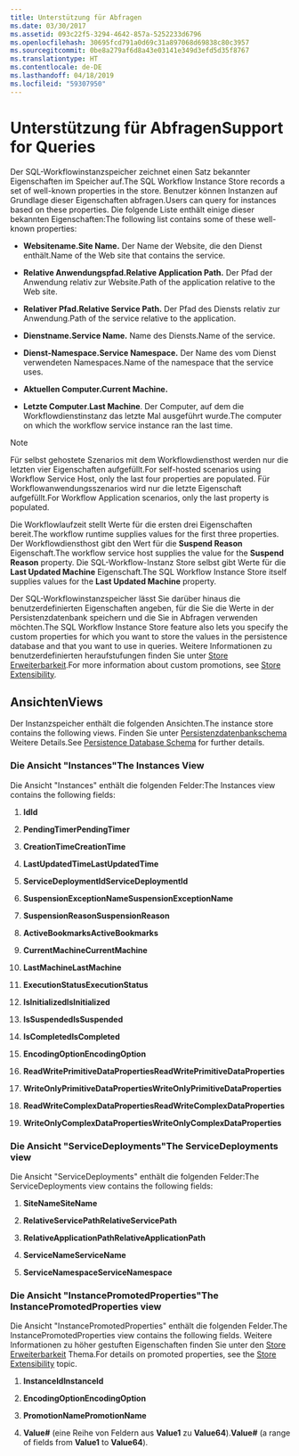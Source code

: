 ```yaml
---
title: Unterstützung für Abfragen
ms.date: 03/30/2017
ms.assetid: 093c22f5-3294-4642-857a-5252233d6796
ms.openlocfilehash: 30695fcd791a0d69c31a897068d69838c80c3957
ms.sourcegitcommit: 0be8a279af6d8a43e03141e349d3efd5d35f8767
ms.translationtype: HT
ms.contentlocale: de-DE
ms.lasthandoff: 04/18/2019
ms.locfileid: "59307950"
---
```

# <a name="support-for-queries"></a><span data-ttu-id="dadf8-102">Unterstützung für Abfragen</span><span class="sxs-lookup"><span data-stu-id="dadf8-102">Support for Queries</span></span>
<span data-ttu-id="dadf8-103">Der SQL-Workflowinstanzspeicher zeichnet einen Satz bekannter Eigenschaften im Speicher auf.</span><span class="sxs-lookup"><span data-stu-id="dadf8-103">The SQL Workflow Instance Store records a set of well-known properties in the store.</span></span> <span data-ttu-id="dadf8-104">Benutzer können Instanzen auf Grundlage dieser Eigenschaften abfragen.</span><span class="sxs-lookup"><span data-stu-id="dadf8-104">Users can query for instances based on these properties.</span></span> <span data-ttu-id="dadf8-105">Die folgende Liste enthält einige dieser bekannten Eigenschaften:</span><span class="sxs-lookup"><span data-stu-id="dadf8-105">The following list contains some of these well-known properties:</span></span>  
  
-   <span data-ttu-id="dadf8-106">**Websitename.**</span><span class="sxs-lookup"><span data-stu-id="dadf8-106">**Site Name.**</span></span> <span data-ttu-id="dadf8-107">Der Name der Website, die den Dienst enthält.</span><span class="sxs-lookup"><span data-stu-id="dadf8-107">Name of the Web site that contains the service.</span></span>  
  
-   <span data-ttu-id="dadf8-108">**Relative Anwendungspfad.**</span><span class="sxs-lookup"><span data-stu-id="dadf8-108">**Relative Application Path.**</span></span> <span data-ttu-id="dadf8-109">Der Pfad der Anwendung relativ zur Website.</span><span class="sxs-lookup"><span data-stu-id="dadf8-109">Path of the application relative to the Web site.</span></span>  
  
-   <span data-ttu-id="dadf8-110">**Relativer Pfad.**</span><span class="sxs-lookup"><span data-stu-id="dadf8-110">**Relative Service Path.**</span></span> <span data-ttu-id="dadf8-111">Der Pfad des Diensts relativ zur Anwendung.</span><span class="sxs-lookup"><span data-stu-id="dadf8-111">Path of the service relative to the application.</span></span>  
  
-   <span data-ttu-id="dadf8-112">**Dienstname.**</span><span class="sxs-lookup"><span data-stu-id="dadf8-112">**Service Name.**</span></span> <span data-ttu-id="dadf8-113">Name des Diensts.</span><span class="sxs-lookup"><span data-stu-id="dadf8-113">Name of the service.</span></span>  
  
-   <span data-ttu-id="dadf8-114">**Dienst-Namespace.**</span><span class="sxs-lookup"><span data-stu-id="dadf8-114">**Service Namespace.**</span></span> <span data-ttu-id="dadf8-115">Der Name des vom Dienst verwendeten Namespaces.</span><span class="sxs-lookup"><span data-stu-id="dadf8-115">Name of the namespace that the service uses.</span></span>  
  
-   <span data-ttu-id="dadf8-116">**Aktuellen Computer.**</span><span class="sxs-lookup"><span data-stu-id="dadf8-116">**Current Machine.**</span></span>  
  
-   <span data-ttu-id="dadf8-117">**Letzte Computer**.</span><span class="sxs-lookup"><span data-stu-id="dadf8-117">**Last Machine**.</span></span> <span data-ttu-id="dadf8-118">Der Computer, auf dem die Workflowdienstinstanz das letzte Mal ausgeführt wurde.</span><span class="sxs-lookup"><span data-stu-id="dadf8-118">The computer on which the workflow service instance ran the last time.</span></span>  
  
> [!NOTE]
>  <span data-ttu-id="dadf8-119">Für selbst gehostete Szenarios mit dem Workflowdiensthost werden nur die letzten vier Eigenschaften aufgefüllt.</span><span class="sxs-lookup"><span data-stu-id="dadf8-119">For self-hosted scenarios using Workflow Service Host, only the last four properties are populated.</span></span> <span data-ttu-id="dadf8-120">Für Workflowanwendungsszenarios wird nur die letzte Eigenschaft aufgefüllt.</span><span class="sxs-lookup"><span data-stu-id="dadf8-120">For Workflow Application scenarios, only the last property is populated.</span></span>  
  
 <span data-ttu-id="dadf8-121">Die Workflowlaufzeit stellt Werte für die ersten drei Eigenschaften bereit.</span><span class="sxs-lookup"><span data-stu-id="dadf8-121">The workflow runtime supplies values for the first three properties.</span></span> <span data-ttu-id="dadf8-122">Der Workflowdiensthost gibt den Wert für die **Suspend Reason** Eigenschaft.</span><span class="sxs-lookup"><span data-stu-id="dadf8-122">The workflow service host supplies the value for the **Suspend Reason** property.</span></span> <span data-ttu-id="dadf8-123">Die SQL-Workflow-Instanz Store selbst gibt Werte für die **Last Updated Machine** Eigenschaft.</span><span class="sxs-lookup"><span data-stu-id="dadf8-123">The SQL Workflow Instance Store itself supplies values for the **Last Updated Machine** property.</span></span>  
  
 <span data-ttu-id="dadf8-124">Der SQL-Workflowinstanzspeicher lässt Sie darüber hinaus die benutzerdefinierten Eigenschaften angeben, für die Sie die Werte in der Persistenzdatenbank speichern und die Sie in Abfragen verwenden möchten.</span><span class="sxs-lookup"><span data-stu-id="dadf8-124">The SQL Workflow Instance Store feature also lets you specify the custom properties for which you want to store the values in the persistence database and that you want to use in queries.</span></span> <span data-ttu-id="dadf8-125">Weitere Informationen zu benutzerdefinierten heraufstufungen finden Sie unter [Store Erweiterbarkeit](store-extensibility.md).</span><span class="sxs-lookup"><span data-stu-id="dadf8-125">For more information about custom promotions, see [Store Extensibility](store-extensibility.md).</span></span>  
  
## <a name="views"></a><span data-ttu-id="dadf8-126">Ansichten</span><span class="sxs-lookup"><span data-stu-id="dadf8-126">Views</span></span>  
 <span data-ttu-id="dadf8-127">Der Instanzspeicher enthält die folgenden Ansichten.</span><span class="sxs-lookup"><span data-stu-id="dadf8-127">The instance store contains the following views.</span></span> <span data-ttu-id="dadf8-128">Finden Sie unter [Persistenzdatenbankschema](persistence-database-schema.md) Weitere Details.</span><span class="sxs-lookup"><span data-stu-id="dadf8-128">See [Persistence Database Schema](persistence-database-schema.md) for further details.</span></span>  
  
### <a name="the-instances-view"></a><span data-ttu-id="dadf8-129">Die Ansicht "Instances"</span><span class="sxs-lookup"><span data-stu-id="dadf8-129">The Instances View</span></span>  
 <span data-ttu-id="dadf8-130">Die Ansicht "Instances" enthält die folgenden Felder:</span><span class="sxs-lookup"><span data-stu-id="dadf8-130">The Instances view contains the following fields:</span></span>  
  
1. <span data-ttu-id="dadf8-131">**Id**</span><span class="sxs-lookup"><span data-stu-id="dadf8-131">**Id**</span></span>  
  
2. <span data-ttu-id="dadf8-132">**PendingTimer**</span><span class="sxs-lookup"><span data-stu-id="dadf8-132">**PendingTimer**</span></span>  
  
3. <span data-ttu-id="dadf8-133">**CreationTime**</span><span class="sxs-lookup"><span data-stu-id="dadf8-133">**CreationTime**</span></span>  
  
4. <span data-ttu-id="dadf8-134">**LastUpdatedTime**</span><span class="sxs-lookup"><span data-stu-id="dadf8-134">**LastUpdatedTime**</span></span>  
  
5. <span data-ttu-id="dadf8-135">**ServiceDeploymentId**</span><span class="sxs-lookup"><span data-stu-id="dadf8-135">**ServiceDeploymentId**</span></span>  
  
6. <span data-ttu-id="dadf8-136">**SuspensionExceptionName**</span><span class="sxs-lookup"><span data-stu-id="dadf8-136">**SuspensionExceptionName**</span></span>  
  
7. <span data-ttu-id="dadf8-137">**SuspensionReason**</span><span class="sxs-lookup"><span data-stu-id="dadf8-137">**SuspensionReason**</span></span>  
  
8. <span data-ttu-id="dadf8-138">**ActiveBookmarks**</span><span class="sxs-lookup"><span data-stu-id="dadf8-138">**ActiveBookmarks**</span></span>  
  
9. <span data-ttu-id="dadf8-139">**CurrentMachine**</span><span class="sxs-lookup"><span data-stu-id="dadf8-139">**CurrentMachine**</span></span>  
  
10. <span data-ttu-id="dadf8-140">**LastMachine**</span><span class="sxs-lookup"><span data-stu-id="dadf8-140">**LastMachine**</span></span>  
  
11. <span data-ttu-id="dadf8-141">**ExecutionStatus**</span><span class="sxs-lookup"><span data-stu-id="dadf8-141">**ExecutionStatus**</span></span>  
  
12. <span data-ttu-id="dadf8-142">**IsInitialized**</span><span class="sxs-lookup"><span data-stu-id="dadf8-142">**IsInitialized**</span></span>  
  
13. <span data-ttu-id="dadf8-143">**IsSuspended**</span><span class="sxs-lookup"><span data-stu-id="dadf8-143">**IsSuspended**</span></span>  
  
14. <span data-ttu-id="dadf8-144">**IsCompleted**</span><span class="sxs-lookup"><span data-stu-id="dadf8-144">**IsCompleted**</span></span>  
  
15. <span data-ttu-id="dadf8-145">**EncodingOption**</span><span class="sxs-lookup"><span data-stu-id="dadf8-145">**EncodingOption**</span></span>  
  
16. <span data-ttu-id="dadf8-146">**ReadWritePrimitiveDataProperties**</span><span class="sxs-lookup"><span data-stu-id="dadf8-146">**ReadWritePrimitiveDataProperties**</span></span>  
  
17. <span data-ttu-id="dadf8-147">**WriteOnlyPrimitiveDataProperties**</span><span class="sxs-lookup"><span data-stu-id="dadf8-147">**WriteOnlyPrimitiveDataProperties**</span></span>  
  
18. <span data-ttu-id="dadf8-148">**ReadWriteComplexDataProperties**</span><span class="sxs-lookup"><span data-stu-id="dadf8-148">**ReadWriteComplexDataProperties**</span></span>  
  
19. <span data-ttu-id="dadf8-149">**WriteOnlyComplexDataProperties**</span><span class="sxs-lookup"><span data-stu-id="dadf8-149">**WriteOnlyComplexDataProperties**</span></span>  
  
### <a name="the-servicedeployments-view"></a><span data-ttu-id="dadf8-150">Die Ansicht "ServiceDeployments"</span><span class="sxs-lookup"><span data-stu-id="dadf8-150">The ServiceDeployments view</span></span>  
 <span data-ttu-id="dadf8-151">Die Ansicht "ServiceDeployments" enthält die folgenden Felder:</span><span class="sxs-lookup"><span data-stu-id="dadf8-151">The ServiceDeployments view contains the following fields:</span></span>  
  
1. <span data-ttu-id="dadf8-152">**SiteName**</span><span class="sxs-lookup"><span data-stu-id="dadf8-152">**SiteName**</span></span>  
  
2. <span data-ttu-id="dadf8-153">**RelativeServicePath**</span><span class="sxs-lookup"><span data-stu-id="dadf8-153">**RelativeServicePath**</span></span>  
  
3. <span data-ttu-id="dadf8-154">**RelativeApplicationPath**</span><span class="sxs-lookup"><span data-stu-id="dadf8-154">**RelativeApplicationPath**</span></span>  
  
4. <span data-ttu-id="dadf8-155">**ServiceName**</span><span class="sxs-lookup"><span data-stu-id="dadf8-155">**ServiceName**</span></span>  
  
5. <span data-ttu-id="dadf8-156">**ServiceNamespace**</span><span class="sxs-lookup"><span data-stu-id="dadf8-156">**ServiceNamespace**</span></span>  
  
### <a name="the-instancepromotedproperties-view"></a><span data-ttu-id="dadf8-157">Die Ansicht "InstancePromotedProperties"</span><span class="sxs-lookup"><span data-stu-id="dadf8-157">The InstancePromotedProperties view</span></span>  
 <span data-ttu-id="dadf8-158">Die Ansicht "InstancePromotedProperties" enthält die folgenden Felder.</span><span class="sxs-lookup"><span data-stu-id="dadf8-158">The InstancePromotedProperties view contains the following fields.</span></span> <span data-ttu-id="dadf8-159">Weitere Informationen zu höher gestuften Eigenschaften finden Sie unter den [Store Erweiterbarkeit](store-extensibility.md) Thema.</span><span class="sxs-lookup"><span data-stu-id="dadf8-159">For details on promoted properties, see the [Store Extensibility](store-extensibility.md) topic.</span></span>  
  
1. <span data-ttu-id="dadf8-160">**InstanceId**</span><span class="sxs-lookup"><span data-stu-id="dadf8-160">**InstanceId**</span></span>  
  
2. <span data-ttu-id="dadf8-161">**EncodingOption**</span><span class="sxs-lookup"><span data-stu-id="dadf8-161">**EncodingOption**</span></span>  
  
3. <span data-ttu-id="dadf8-162">**PromotionName**</span><span class="sxs-lookup"><span data-stu-id="dadf8-162">**PromotionName**</span></span>  
  
4. <span data-ttu-id="dadf8-163">**Value#** (eine Reihe von Feldern aus **Value1** zu **Value64**).</span><span class="sxs-lookup"><span data-stu-id="dadf8-163">**Value#** (a range of fields from **Value1** to **Value64**).</span></span>
